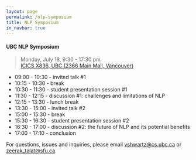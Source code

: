 ```yaml
---
layout: page
permalink: /nlp-symposium
title: NLP Symposium
in_navbar: true
---
```


#### UBC NLP Symposium

> Monday, July 18, 9:30 - 17:30 pm <br>
> [ICICS X836, UBC (2366 Main Mall, Vancouver)
](https://www.cs.ubc.ca/our-department/maps) <br>

- 09:00 - 10:30 - invited talk #1
- 10:15 - 10:30 - break
- 10:30 - 11:30 - student presentation session #1
- 11:30 - 12:15 - discussion #1: challenges and limitations of NLP
- 12:15 - 13:30 - lunch break
- 13:30 - 15:00 - invited talk #2 
- 15:00 - 15:30 - break
- 15:30 - 16:30 - student presentation session #2
- 16:30 - 17:00 - discussion #2: the future of NLP and its potential benefits
- 17:00 - 17:10 - conclusion


For questions, issues and inquiries, please email vshwartz@cs.ubc.ca or zeerak_talat@sfu.ca.
